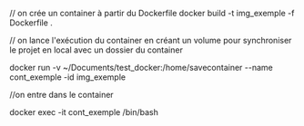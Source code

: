 // on crée un container à partir du Dockerfile
docker build -t img\_exemple -f Dockerfile .

// on lance l'exécution du container en créant un volume pour synchroniser le projet en local avec un dossier du container

docker run -v ~/Documents/test\_docker:/home/savecontainer --name cont\_exemple -id img\_exemple

//on entre dans le container

docker exec -it cont\_exemple /bin/bash

